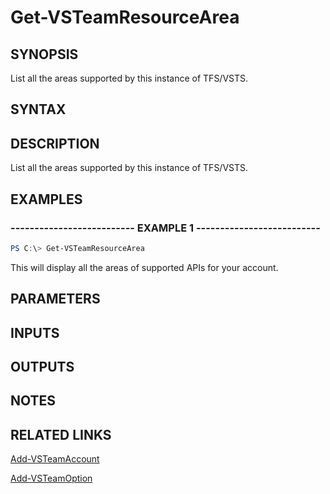 


# Get-VSTeamResourceArea

## SYNOPSIS

List all the areas supported by this instance of TFS/VSTS.

## SYNTAX

## DESCRIPTION

List all the areas supported by this instance of TFS/VSTS.

## EXAMPLES

### -------------------------- EXAMPLE 1 --------------------------

```PowerShell
PS C:\> Get-VSTeamResourceArea
```

This will display all the areas of supported APIs for your account.

## PARAMETERS

## INPUTS

## OUTPUTS

## NOTES

## RELATED LINKS

[Add-VSTeamAccount](Add-VSTeamAccount.md)

[Add-VSTeamOption](Add-VSTeamOption.md)